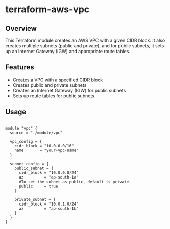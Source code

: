 # terraform-aws-vpc

## Overview
This Terraform module creates an AWS VPC with a given CIDR block. It also creates multiple subnets (public and private), and for public subnets, it sets up an Internet Gateway (IGW) and appropriate route tables.

## Features
- Creates a VPC with a specified CIDR block
-  Creates public and private subnets
-  Creates an Internet Gateway (IGW) for public subnets
-  Sets up route tables for public subnets

## Usage
```

module "vpc" {
  source = "./module/vpc"

  vpc_config = {
    cidr_block = "10.0.0.0/16"
    name       = "your-vpc-name"
  }

  subnet_config = {
    public_subnet = {
      cidr_block = "10.0.0.0/24"
      az         = "ap-south-1a"
      #To set the subnet as public, default is private.
      public     = true
    }

    private_subnet = {
      cidr_block = "10.0.1.0/24"
      az         = "ap-south-1b"
    }
  }
}